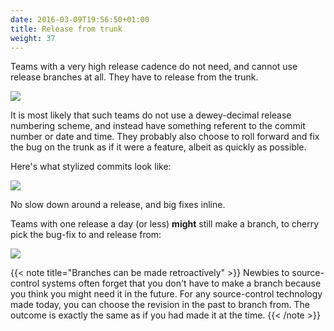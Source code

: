 ```yaml
---
date: 2016-03-09T19:56:50+01:00
title: Release from trunk
weight: 37
---
```


Teams with a very high release cadence do not need, and cannot use release branches at all. They have to release from 
the trunk.

![](/images/release_from_trunk.png)

It is most likely that such teams do not use a dewey-decimal release numbering scheme, and instead have something 
referent to the commit number or date and time.  They probably also choose to roll forward and fix the bug on the 
trunk as if it were a feature, albeit as quickly as possible.

Here's what stylized commits look like:

![](/images/release_from_trunk2.png)

No slow down around a release, and big fixes inline.

Teams with one release a day (or less) **might** still make a branch, to cherry pick the bug-fix to 
and release from:

![](/images/release_from_trunk3.png)

{{< note title="Branches can be made retroactively" >}}
Newbies to source-control systems often forget that you don't have to make a branch because you think you might need
it in the future. For any source-control technology made today, you can choose the revision in the past to branch
from. The outcome is exactly the same as if you had made it at the time. 
{{< /note >}}
 